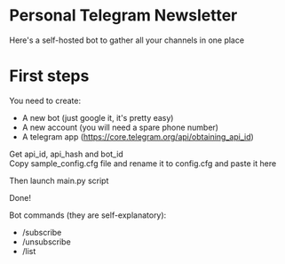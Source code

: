 # Personal Telegram Newsletter
Here's a self-hosted bot to gather all your channels in one place

# First steps
You need to create:
- A new bot (just google it, it's pretty easy)
- A new account (you will need a spare phone number)
- A telegram app (https://core.telegram.org/api/obtaining_api_id)

Get api_id, api_hash and bot_id<br />
Copy sample_config.cfg file and rename it to config.cfg and paste it here

Then launch main.py script

Done!

Bot commands (they are self-explanatory):
- /subscribe
- /unsubscribe
- /list